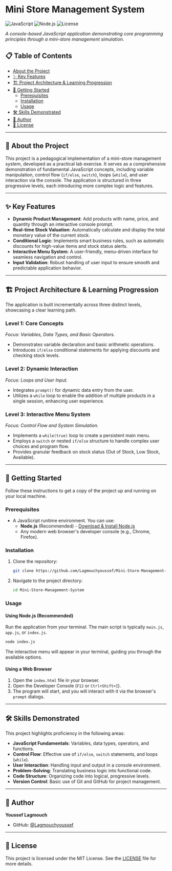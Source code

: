 # Mini Store Management System

![JavaScript](https://img.shields.io/badge/JavaScript-F7DF1E?style=for-the-badge&logo=javascript&logoColor=black)
![Node.js](https://img.shields.io/badge/Node.js-43853D?style=for-the-badge&logo=node.js&logoColor=white)
![License](https://img.shields.io/badge/License-MIT-blue.svg?style=for-the-badge)

*A console-based JavaScript application demonstrating core programming principles through a mini-store management simulation.*

</div>

## 📋 Table of Contents

- [About the Project](#-about-the-project)
- [✨ Key Features](#-key-features)
- [🏗️ Project Architecture & Learning Progression](#️-project-architecture--learning-progression)
- [🚀 Getting Started](#-getting-started)
  - [Prerequisites](#prerequisites)
  - [Installation](#installation)
  - [Usage](#usage)
- [🛠️ Skills Demonstrated](#️-skills-demonstrated)
- [👤 Author](#-author)
- [📄 License](#-license)

---

## 🌟 About the Project

This project is a pedagogical implementation of a mini-store management system, developed as a practical lab exercise. It serves as a comprehensive demonstration of fundamental JavaScript concepts, including variable manipulation, control flow (`if/else`, `switch`), loops (`while`), and user interaction via the console. The application is structured in three progressive levels, each introducing more complex logic and features.

---

## ✨ Key Features

-   **Dynamic Product Management**: Add products with name, price, and quantity through an interactive console prompt.
-   **Real-time Stock Valuation**: Automatically calculate and display the total monetary value of the current stock.
-   **Conditional Logic**: Implements smart business rules, such as automatic discounts for high-value items and stock status alerts.
-   **Interactive Menu System**: A user-friendly, menu-driven interface for seamless navigation and control.
-   **Input Validation**: Robust handling of user input to ensure smooth and predictable application behavior.

---

## 🏗️ Project Architecture & Learning Progression

The application is built incrementally across three distinct levels, showcasing a clear learning path.

### Level 1: Core Concepts
*Focus: Variables, Data Types, and Basic Operators.*
-   Demonstrates variable declaration and basic arithmetic operations.
-   Introduces `if/else` conditional statements for applying discounts and checking stock levels.

### Level 2: Dynamic Interaction
*Focus: Loops and User Input.*
-   Integrates `prompt()` for dynamic data entry from the user.
-   Utilizes a `while` loop to enable the addition of multiple products in a single session, enhancing user experience.

### Level 3: Interactive Menu System
*Focus: Control Flow and System Simulation.*
-   Implements a `while(true)` loop to create a persistent main menu.
-   Employs a `switch` or nested `if/else` structure to handle complex user choices and program flow.
-   Provides granular feedback on stock status (Out of Stock, Low Stock, Available).

---

## 🚀 Getting Started

Follow these instructions to get a copy of the project up and running on your local machine.

### Prerequisites

-   A JavaScript runtime environment. You can use:
    -   **Node.js** (Recommended) - [Download & Install Node.js](https://nodejs.org/)
    -   Any modern web browser's developer console (e.g., Chrome, Firefox).

### Installation

1.  Clone the repository:
    ```bash
    git clone https://github.com/Lagmouchyoussef/Mini-Store-Management-System.git
    ```
2.  Navigate to the project directory:
    ```bash
    cd Mini-Store-Management-System
    ```

### Usage

#### Using Node.js (Recommended)

Run the application from your terminal. The main script is typically `main.js`, `app.js`, or `index.js`.

```bash
node index.js
```

The interactive menu will appear in your terminal, guiding you through the available options.

#### Using a Web Browser

1.  Open the `index.html` file in your browser.
2.  Open the Developer Console (`F12` or `Ctrl+Shift+I`).
3.  The program will start, and you will interact with it via the browser's `prompt` dialogs.

---

## 🛠️ Skills Demonstrated

This project highlights proficiency in the following areas:

-   **JavaScript Fundamentals**: Variables, data types, operators, and functions.
-   **Control Flow**: Effective use of `if/else`, `switch` statements, and loops (`while`).
-   **User Interaction**: Handling input and output in a console environment.
-   **Problem-Solving**: Translating business logic into functional code.
-   **Code Structure**: Organizing code into logical, progressive levels.
-   **Version Control**: Basic use of Git and GitHub for project management.

---

## 👤 Author

**Youssef Lagmouch**

-   GitHub: [@Lagmouchyoussef](https://github.com/Lagmouchyoussef)

---

## 📄 License

This project is licensed under the MIT License. See the [LICENSE](LICENSE) file for more details.

